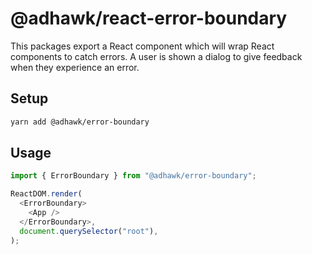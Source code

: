 # @adhawk/react-error-boundary

This packages export a React component which will wrap React components to
catch errors. A user is shown a dialog to give feedback when they experience an
error.

## Setup

```sh
yarn add @adhawk/error-boundary
```

## Usage

```javascript
import { ErrorBoundary } from "@adhawk/error-boundary";

ReactDOM.render(
  <ErrorBoundary>
    <App />
  </ErrorBoundary>,
  document.querySelector("root"),
);
```
